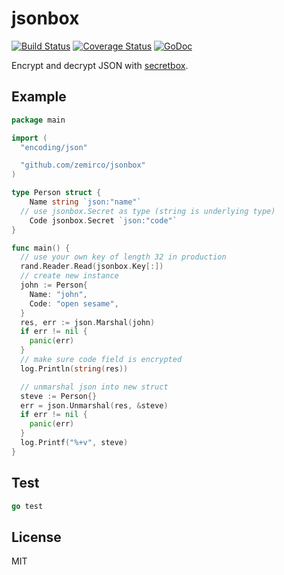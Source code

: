 
# jsonbox

[![Build Status](https://travis-ci.org/zemirco/jsonbox.svg)](https://travis-ci.org/zemirco/jsonbox)
[![Coverage Status](https://coveralls.io/repos/zemirco/jsonbox/badge.svg?branch=master&service=github)](https://coveralls.io/github/zemirco/jsonbox?branch=master)
[![GoDoc](https://godoc.org/github.com/zemirco/jsonbox?status.svg)](https://godoc.org/github.com/zemirco/jsonbox)

Encrypt and decrypt JSON with [secretbox](https://godoc.org/golang.org/x/crypto/nacl/secretbox).

## Example

```go
package main

import (
  "encoding/json"

  "github.com/zemirco/jsonbox"
)

type Person struct {
	Name string `json:"name"`
  // use jsonbox.Secret as type (string is underlying type)
	Code jsonbox.Secret `json:"code"`
}

func main() {
  // use your own key of length 32 in production
  rand.Reader.Read(jsonbox.Key[:])
  // create new instance
  john := Person{
    Name: "john",
    Code: "open sesame",
  }
  res, err := json.Marshal(john)
  if err != nil {
    panic(err)
  }
  // make sure code field is encrypted
  log.Println(string(res))

  // unmarshal json into new struct
  steve := Person{}
  err = json.Unmarshal(res, &steve)
  if err != nil {
    panic(err)
  }
  log.Printf("%+v", steve)
}
```

## Test

```go
go test
```

## License

MIT
